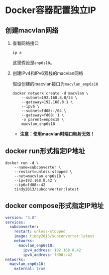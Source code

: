 # Docker容器配置独立IP

## 创建macvlan网络

1. 查看网络接口

    ```shell
    ip a
    ```

    这里假设是`enp6s18`。

1. 创建IPv4和IPv6双栈的macvlan网络

    假设创建的macvlan接口为`macvlan_enp6s18`

    ```shell
    docker network create -d macvlan \
        --subnet=192.168.8.0/24 \
        --gateway=192.168.8.1 \
        --ipv6 \
        --subnet=fd08::/64 \
        --gateway=fd08::1 \
        -o parent=enp6s18 \
        macvlan_enp6s18
    ```

    + **注意：使用macvlan时端口映射无效！**

## docker run形式指定IP地址

```shell
docker run -d \
    --name=subconverter \
    --restart=unless-stopped \
    --net=macvlan_enp6s18 \
    --ip=192.168.8.42 \
    --ip6=fd08::42
    tindy2013/subconverter:latest
```

## docker compose形式指定IP地址

```yml
version: "3.8"
services:
  subconverter:
    restart: unless-stopped
    image: tindy2013/subconverter:latest
    networks:
      macvlan_enp6s18:
        ipv4_address: 192.168.8.42
        ipv6_address: fd08::42
networks:
  macvlan_enp6s18:
    external: true
```
